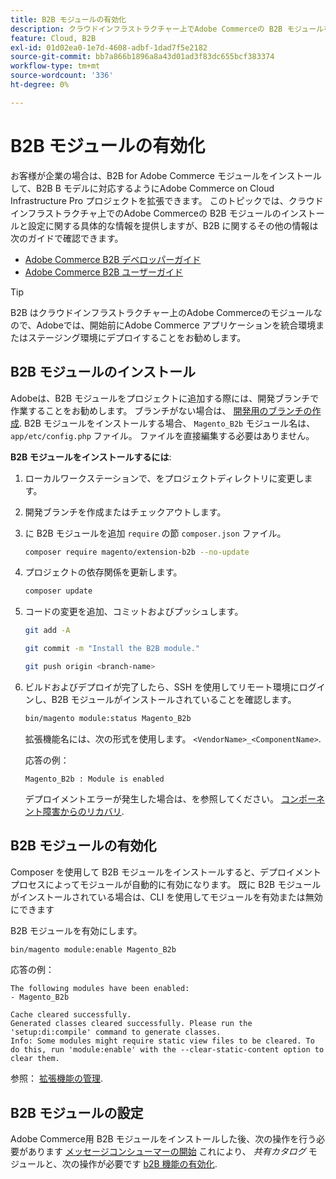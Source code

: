 ```yaml
---
title: B2B モジュールの有効化
description: クラウドインフラストラクチャー上でAdobe Commerceの B2B モジュールを有効にする方法について説明します。
feature: Cloud, B2B
exl-id: 01d02ea0-1e7d-4608-adbf-1dad7f5e2182
source-git-commit: bb7a866b1896a8a43d01ad3f83dc655bcf383374
workflow-type: tm+mt
source-wordcount: '336'
ht-degree: 0%

---
```


# B2B モジュールの有効化

お客様が企業の場合は、B2B for Adobe Commerce モジュールをインストールして、B2B B モデルに対応するようにAdobe Commerce on Cloud Infrastructure Pro プロジェクトを拡張できます。 このトピックでは、クラウドインフラストラクチャ上でのAdobe Commerceの B2B モジュールのインストールと設定に関する具体的な情報を提供しますが、B2B に関するその他の情報は次のガイドで確認できます。

- [Adobe Commerce B2B デベロッパーガイド](https://developer.adobe.com/commerce/webapi/rest/b2b/)
- [Adobe Commerce B2B ユーザーガイド](https://experienceleague.adobe.com/docs/commerce-admin/b2b/guide-overview.html)

>[!TIP]
>
>B2B はクラウドインフラストラクチャー上のAdobe Commerceのモジュールなので、Adobeでは、開始前にAdobe Commerce アプリケーションを統合環境またはステージング環境にデプロイすることをお勧めします。

## B2B モジュールのインストール

Adobeは、B2B モジュールをプロジェクトに追加する際には、開発ブランチで作業することをお勧めします。 ブランチがない場合は、 [開発用のブランチの作成](../development/cli-branches.md#create-a-branch-for-development). B2B モジュールをインストールする場合、 `Magento_B2b` モジュール名は、 `app/etc/config.php` ファイル。 ファイルを直接編集する必要はありません。

**B2B モジュールをインストールするには**:

1. ローカルワークステーションで、をプロジェクトディレクトリに変更します。

1. 開発ブランチを作成またはチェックアウトします。

1. に B2B モジュールを追加 `require` の節 `composer.json` ファイル。

   ```bash
   composer require magento/extension-b2b --no-update
   ```

1. プロジェクトの依存関係を更新します。

   ```bash
   composer update
   ```

1. コードの変更を追加、コミットおよびプッシュします。

   ```bash
   git add -A
   ```

   ```bash
   git commit -m "Install the B2B module."
   ```

   ```bash
   git push origin <branch-name>
   ```

1. ビルドおよびデプロイが完了したら、SSH を使用してリモート環境にログインし、B2B モジュールがインストールされていることを確認します。

   ```bash
   bin/magento module:status Magento_B2b
   ```

   拡張機能名には、次の形式を使用します。 `<VendorName>_<ComponentName>`.

   応答の例：

   ```terminal
   Magento_B2b : Module is enabled
   ```

   デプロイメントエラーが発生した場合は、を参照してください。 [コンポーネント障害からのリカバリ](../deploy/recover-failed-deployment.md).

## B2B モジュールの有効化

Composer を使用して B2B モジュールをインストールすると、デプロイメントプロセスによってモジュールが自動的に有効になります。 既に B2B モジュールがインストールされている場合は、CLI を使用してモジュールを有効または無効にできます

B2B モジュールを有効にします。

```bash
bin/magento module:enable Magento_B2b
```

応答の例：

```terminal
The following modules have been enabled:
- Magento_B2b

Cache cleared successfully.
Generated classes cleared successfully. Please run the 'setup:di:compile' command to generate classes.
Info: Some modules might require static view files to be cleared. To do this, run 'module:enable' with the --clear-static-content option to clear them.
```

参照： [拡張機能の管理](extensions.md).

## B2B モジュールの設定

Adobe Commerce用 B2B モジュールをインストールした後、次の操作を行う必要があります [メッセージコンシューマーの開始](https://experienceleague.adobe.com/docs/commerce-admin/b2b/install.html#start-message-consumers) これにより、 _共有カタログ_ モジュールと、次の操作が必要です [b2B 機能の有効化](https://experienceleague.adobe.com/docs/commerce-admin/b2b/enable-basic-features.html).
